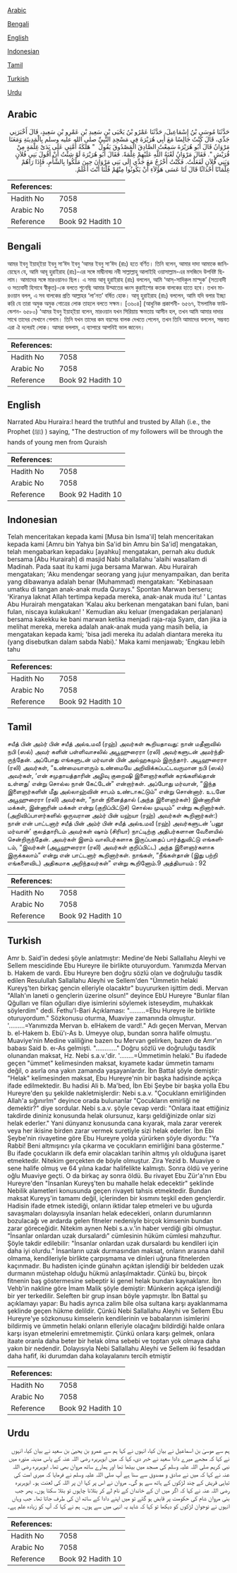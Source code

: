 [Arabic](#arabic)

[Bengali](#bengali)

[English](#english)

[Indonesian](#indonesian)

[Tamil](#tamil)

[Turkish](#turkish)

[Urdu](#urdu)

## Arabic


<div dir="rtl" lang="ar" style={{fontSize:'larger',backgroundColor:'#f8f9fa',padding:20}}>
حَدَّثَنَا مُوسَى بْنُ إِسْمَاعِيلَ، حَدَّثَنَا عَمْرُو بْنُ يَحْيَى بْنِ سَعِيدِ بْنِ عَمْرِو بْنِ سَعِيدٍ، قَالَ أَخْبَرَنِي جَدِّي، قَالَ كُنْتُ جَالِسًا مَعَ أَبِي هُرَيْرَةَ فِي مَسْجِدِ النَّبِيِّ صلى الله عليه وسلم بِالْمَدِينَةِ وَمَعَنَا مَرْوَانُ قَالَ أَبُو هُرَيْرَةَ سَمِعْتُ الصَّادِقَ الْمَصْدُوقَ يَقُولُ ‏ "‏ هَلَكَةُ أُمَّتِي عَلَى يَدَىْ غِلْمَةٍ مِنْ قُرَيْشٍ ‏"‏‏.‏ فَقَالَ مَرْوَانُ لَعْنَةُ اللَّهِ عَلَيْهِمْ غِلْمَةً‏.‏ فَقَالَ أَبُو هُرَيْرَةَ لَوْ شِئْتُ أَنْ أَقُولَ بَنِي فُلاَنٍ وَبَنِي فُلاَنٍ لَفَعَلْتُ‏.‏ فَكُنْتُ أَخْرُجُ مَعَ جَدِّي إِلَى بَنِي مَرْوَانَ حِينَ مَلَكُوا بِالشَّأْمِ، فَإِذَا رَآهُمْ غِلْمَانًا أَحْدَاثًا قَالَ لَنَا عَسَى هَؤُلاَءِ أَنْ يَكُونُوا مِنْهُمْ قُلْنَا أَنْتَ أَعْلَمُ‏.‏
</div>
<div style={{backgroundColor:'#f8f9fa',padding:20, marginBottom: 10}}><table> <thead> <tr> <th>References:</th> <th></th> </tr> </thead> <tbody><tr><td>Hadith No</td><td>7058</td></tr><tr><td>Arabic No</td><td>7058</td></tr><tr><td>Reference</td><td>Book 92 Hadith 10</td></tr></tbody></table></div>

## Bengali


<div dir="ltr" lang="bn" style={{fontSize:'larger',backgroundColor:'#f8f9fa',padding:20}}>
আমর ইবনু ইয়াহ্ইয়া ইবনু সা‘ঈদ ইবনু ‘আমর ইবনু সা‘ঈদ (রাঃ) হতে বর্ণিত। তিনি বলেন, আমার দাদা আমাকে জানিয়েছেন যে, আমি আবূ হুরাইরাহ (রাঃ)-এর সঙ্গে মাদ্বীনাহ্য় নবী সাল্লাল্লাহু আলাইহি ওয়াসাল্লাম-এর মসজিদে উপবিষ্ট ছিলাম। আমাদের সঙ্গে মারওয়ানও ছিল। এ সময় আবূ হুরাইরাহ (রাঃ) বললেন, আমি ‘আস্-সাদিকুল মাস্দুক’ (সত্যবাদী ও সত্যবাদী হিসাবে স্বীকৃত)-কে বলতে শুনেছি আমার উম্মাতের ধ্বংস কুরাইশের কতক বালকের হাতে হবে। তখন মারওয়ান বলল, এ সব বালকের প্রতি আল্লাহর ‘লা’নত’ বর্ষিত হোক। আবূ হুরাইরাহ (রাঃ) বললেন, আমি যদি বলার ইচ্ছা করি যে তারা অমুক অমুক গোত্রের লোক তাহলে বলতে সক্ষম। [৩৬০৪] (আধুনিক প্রকাশনী- ৬৫৬৭, ইসলামিক ফাউন্ডেশন- ৬৫৮০) ‘আমর ইবনু ইয়াহ্ইয়া বলেন, মারওয়ান যখন সিরিয়ায় ক্ষমতায় আসীন হল, তখন আমি আমার দাদার সাথে তাদের সেখানে গেলাম। তিনি যখন তাদের কম বয়সের বালক দেখতে পেলেন, তখন তিনি আমাদের বললেন, সম্ভবত এরা ঐ দলেরই লোক। আমরা বললাম, এ ব্যাপারে আপনিই ভাল জানেন।
</div>
<div style={{backgroundColor:'#f8f9fa',padding:20, marginBottom: 10}}><table> <thead> <tr> <th>References:</th> <th></th> </tr> </thead> <tbody><tr><td>Hadith No</td><td>7058</td></tr><tr><td>Arabic No</td><td>7058</td></tr><tr><td>Reference</td><td>Book 92 Hadith 10</td></tr></tbody></table></div>

## English


<div dir="ltr" lang="en" style={{fontSize:'larger',backgroundColor:'#f8f9fa',padding:20}}>
Narrated Abu Huraira:I heard the truthful and trusted by Allah (i.e., the Prophet (ﷺ) ) saying, "The destruction of my followers will be through the hands of young men from Quraish
</div>
<div style={{backgroundColor:'#f8f9fa',padding:20, marginBottom: 10}}><table> <thead> <tr> <th>References:</th> <th></th> </tr> </thead> <tbody><tr><td>Hadith No</td><td>7058</td></tr><tr><td>Arabic No</td><td>7058</td></tr><tr><td>Reference</td><td>Book 92 Hadith 10</td></tr></tbody></table></div>

## Indonesian


<div dir="ltr" lang="id" style={{fontSize:'larger',backgroundColor:'#f8f9fa',padding:20}}>
Telah menceritakan kepada kami [Musa bin Isma'il] telah menceritakan kepada kami [Amru bin Yahya bin Sa'id bin Amru bin Sa'id] mengatakan, telah mengabarkan kepadaku [ayahku] mengatakan, pernah aku duduk bersama [Abu Hurairah] di masjid Nabi shallallahu 'alaihi wasallam di Madinah. Pada saat itu kami juga bersama Marwan. Abu Hurairah mengatakan; 'Aku mendengar seorang yang jujur menyampaikan, dan berita yang dibawanya adalah benar (Muhammad) mengatakan: "Kebinasaan umatku di tangan anak-anak muda Qurays." Spontan Marwan berseru; 'Kiranya laknat Allah tertimpa kepada mereka, anak-anak muda itu! ' Lantas Abu Hurairah mengatakan 'Kalau aku berkenan mengatakan bani fulan, bani fulan, niscaya kulakukan! ' Kemudian aku keluar (mengadakan perjalanan) bersama kakekku ke bani marwan ketika menjadi raja-raja Syam, dan jika ia melihat mereka, mereka adalah anak-anak muda yang masih belia, ia mengatakan kepada kami; 'bisa jadi mereka itu adalah diantara mereka itu (yang disebutkan dalam sabda Nabi).' Maka kami menjawab; 'Engkau lebih tahu
</div>
<div style={{backgroundColor:'#f8f9fa',padding:20, marginBottom: 10}}><table> <thead> <tr> <th>References:</th> <th></th> </tr> </thead> <tbody><tr><td>Hadith No</td><td>7058</td></tr><tr><td>Arabic No</td><td>7058</td></tr><tr><td>Reference</td><td>Book 92 Hadith 10</td></tr></tbody></table></div>

## Tamil


<div dir="ltr" lang="ta" style={{fontSize:'larger',backgroundColor:'#f8f9fa',padding:20}}>
சயீத் பின் அம்ர் பின் சயீத் அல்உமவீ (ரஹ்) அவர்கள் கூறியதாவது: நான் மதீனாவில் நபி (ஸல்) அவர் களின் பள்ளிவாசலில் அபூஹுரைரா (ரலி) அவர்களுடன் அமர்ந்திருந்தேன். அப்போது எங்களுடன் மர்வான் பின் அல்ஹகமும் இருந்தார். அபூஹுரைரா (ரலி) அவர்கள், “உண்மையாளரும் உண்மையே அறிவிக்கப்பட்டவருமான நபி (ஸல்) அவர்கள், ‘என் சமுதாயத்தாரின் அழிவு குறைஷி இளைஞர்களின் கரங்களில்தான் உள்ளது’ என்று சொல்ல நான் கேட்டேன்” என்றார்கள். அப்போது மர்வான், “இந்த இளைஞர்களின் மீது அல்லாஹ்வின் சாபம் உண்டாகட்டும்” என்று சொன்னார். உடனே அபூஹுரைரா (ரலி) அவர்கள், “நான் நினைத்தால் (அந்த இளைஞர்கள்) இன்னாரின் மக்கள், இன்னாரின் மக்கள் என்று (குறிப்பிட்டுச்) சொல்ல முடியும்” என்று கூறினார்கள். (அறிவிப்பாளர்களில் ஒருவரான அம்ர் பின் யஹ்யா (ரஹ்) அவர்கள் கூறினார்கள்:) நான் என் பாட்டனார் சயீத் பின் அம்ர் பின் சயீத் அல்உமவீ (ரஹ்) அவர்களுடன் ‘பனூ மர்வான்’ குலத்தாரிடம் அவர்கள் ஷாம் (சிரியா) நாட்டிற்கு அதிபர்களான வேளையில் சென்றிருந்தேன். அவர்கள் இளம் வாலிபர்களாக இருப்பதைப் பார்த்துவிட்டு எங்களிடம், “இவர்கள் (அபூஹுரைரா (ரலி) அவர்கள் குறிப்பிட்ட) அந்த இளைஞர்களாக இருக்கலாம்” என்று என் பாட்டனார் கூறினார்கள். நாங்கள், “நீங்கள்தான் (இது பற்றி எங்களைவிட) அதிகமாக அறிந்தவர்கள்” என்று கூறினோம்.9 அத்தியாயம் : 92
</div>
<div style={{backgroundColor:'#f8f9fa',padding:20, marginBottom: 10}}><table> <thead> <tr> <th>References:</th> <th></th> </tr> </thead> <tbody><tr><td>Hadith No</td><td>7058</td></tr><tr><td>Arabic No</td><td>7058</td></tr><tr><td>Reference</td><td>Book 92 Hadith 10</td></tr></tbody></table></div>

## Turkish


<div dir="ltr" lang="tr" style={{fontSize:'larger',backgroundColor:'#f8f9fa',padding:20}}>
Amr b. Said'in dedesi şöyle anlatmıştır: Medine'de Nebi Sallallahu Aleyhi ve Sellem mescidinde Ebu Hureyre ile birlikte oturuyordum. Yanımızda Mervan b. Hakem de vardı. Ebu Hureyre ben doğru sözlü olan ve doğruluğu tasdik edilen Resulullah Sallallahu Aleyhi ve Sellem'den "Ümmetin helaki Kureyş'ten birkaç gencin elleriyle olacaktır" buyururken işittim dedi. Mervan "Allah'ın laneti o gençlerin üzerine olsun!" deyince EbU Hureyre "Bunlar filan Qğulları ve filan oğulları diye isimlerini söylemek isteseydim, muhakkak söylerdim" dedi. Fethu'l-Bari Açıklaması: ".........=Ebu Hureyre ile birlikte oturuyordum." Sözkonusu oturma, Muaviye zamanında olmuştur. '.........=Yanımızda Mervan b. elHakem de vard!." Adı geçen Mervan, Mervan b. el-Hakem b. Ebü'ı-As b. Umeyye olup, bundan sonra halife olmuştu. Muaviye'nin Medine valiliğine bazen bu Mervan gelirken, bazen de Amr'ın babası Said b. eı-As gelmişti. "............" Doğru sözlü ve doğruluğu tasdik olunandan maksat, Hz. Nebi s.a.v.'dir. '........=Ümmetimin helaki." Bu ifadede geçen "ümmet" kelimesinden maksat, kıyamete kadar ümmetin tamamı değil, o asırla ona yakın zamanda yaşayanlardır. İbn Battal şöyle demiştir: "Helak" kelimesinden maksat, Ebu Hureyre'nin bir başka hadisinde açıkça ifade edilmektedir. Bu hadisi Ali b. Ma'bed, İbn Ebi Şeybe bir başka yolla Ebu Hureyre'den şu şekilde nakletmişlerdir: Nebi s.a.v. "Çocuklann emirliğinden Allah'a sığınırIm" deyince orada bulunanlar "Çocukların emirliği ne demektir?" diye sordular. Nebi s.a.v. şöyle cevap verdi: "Onlara itaat ettiğiniz takdirde dininiz konusunda helak olursunuz, karşı geldiğinizde onlar sizi helak ederler." Yani dünyanız konusunda cana kıyarak, mala zarar vererek veya her ikisine birden zarar vermek suretiyle sizi helak ederler. İbn Ebi Şeybe'nin rivayetine göre Ebu Hureyre yolda yürürken şöyle diyordu: "Ya Rabbi! Beni altmışıncı yıla çıkarma ve çocukların emirliğini bana gösterme." Bu ifade çocukların ilk defa emir olacakları tarihin altmış yılı olduğuna işaret etmektedir. Nitekim gerçekten de böyle olmuştur. Zira Yezid b. Muaviye o sene halife olmuş ve 64 yılına kadar halifelikte kalmıştı. Sonra öldü ve yerine oğlu Muaviye geçti. O da birkaç ay sonra öldü. Bu rivayet Ebu Zür'a'nın Ebu Hureyre'den "İnsanlan Kureyş'ten bu mahalle helak edecektir" şeklinde Nebilik alametleri konusunda geçen rivayeti tahsis etmektedir. Bundan maksat Kureyş'in tamamı değil, içlerinden bir kısmını teşkil eden gençlerdir. Hadisin ifade etmek istediği, onların iktidar talep etmeleri ve bu uğurda savaşmaları dolayısıyla insanları helak edecekleri, onların durumlarının bozulacağı ve ardarda gelen fitneler nedeniyle birçok kimsenin bundan zarar göreceğidir. Nitekim aynen Nebi s.a.v.'in haber verdiği gibi olmuştur. "İnsanlar onlardan uzak dursalardı" cümlesinin hüküm cümlesi mahzuftur. Şöyle takdir edilebilir: "İnsanlar onlardan uzak dursalardı bu kendileri için daha iyi olurdu." İnsanların uzak durmasından maksat, onların arasına dahil olmama, kendileriyle birlikte çarpışmama ve dinleri uğruna fitnelerden kaçınmadır. Bu hadisten içinde günahın açıktan işlendiği bir beldeden uzak durmanın müstehap olduğu hükmü anlaşılmaktadır. Çünkü bu, birçok fitnenin baş göstermesine sebeptir ki genel helak bundan kaynaklanır. İbn Vehb'in nakline göre İmam Malik şöyle demiştir: Münkerin açıkça işlendiği bir yer terkedilir. Seleften bir grup insan böyle yapmıştır. İbn Battal şu açıklamayı yapar: Bu hadis ayrıca zalim bile olsa sultana karşı ayaklanmama şeklinde geçen hükme delildir. Çünkü Nebi Sallallahu Aleyhi ve Sellem Ebu Hureyre'ye sözkonusu kimselerin kendilerinin ve babalarının isimlerini bildirmiş ve ümmetin helaki onların elleriyle olacağını bildirdiği halde onlara karşı isyan etmelerini emretmemiştir. Çünkü onlara karşı gelmek, onlara itaate oranla daha beter bir helak olma sebebi ve toptan yok olmaya daha yakın bir nedendir. Dolayısıyla Nebi Sallallahu Aleyhi ve Sellem iki fesaddan daha hafif, iki durumdan daha kolayalanını tercih etmiştir
</div>
<div style={{backgroundColor:'#f8f9fa',padding:20, marginBottom: 10}}><table> <thead> <tr> <th>References:</th> <th></th> </tr> </thead> <tbody><tr><td>Hadith No</td><td>7058</td></tr><tr><td>Arabic No</td><td>7058</td></tr><tr><td>Reference</td><td>Book 92 Hadith 10</td></tr></tbody></table></div>

## Urdu


<div dir="rtl" lang="ur" style={{fontSize:'larger',backgroundColor:'#f8f9fa',padding:20}}>
ہم سے موسیٰ بن اسماعیل نے بیان کیا، انہوں نے کہا ہم سے عمرو بن یحییٰ بن سعید نے بیان کیا، انہوں نے کہا کہ مجھے میرے دادا سعید نے خبر دی، کہا کہ میں ابوہریرہ رضی اللہ عنہ کے پاس مدینہ منورہ میں نبی کریم صلی اللہ علیہ وسلم کی مسجد میں بیٹھا تھا اور ہمارے ساتھ مروان بھی تھا۔ ابوہریرہ رضی اللہ عنہ نے کہا کہ میں نے صادق و مصدوق سے سنا ہے آپ صلی اللہ علیہ وسلم نے فرمایا کہ میری امت کی تباہی قریش کے چند لڑکوں کے ہاتھ سے ہو گی۔ مروان نے اس پر کہا ان پر اللہ کی لعنت ہو۔ ابوہریرہ رضی اللہ عنہ نے کہا کہ اگر میں ان کے خاندان کے نام لے کر بتلانا چاہوں تو بتلا سکتا ہوں۔ پھر جب بنی مروان شام کی حکومت پر قابض ہو گئے تو میں اپنے دادا کے ساتھ ان کی طرف جاتا تھا۔ جب وہاں انہوں نے نوجوان لڑکوں کو دیکھا تو کہا کہ شاید یہ انہی میں سے ہوں۔ ہم نے کہا کہ آپ کو زیادہ علم ہے۔
</div>
<div style={{backgroundColor:'#f8f9fa',padding:20, marginBottom: 10}}><table> <thead> <tr> <th>References:</th> <th></th> </tr> </thead> <tbody><tr><td>Hadith No</td><td>7058</td></tr><tr><td>Arabic No</td><td>7058</td></tr><tr><td>Reference</td><td>Book 92 Hadith 10</td></tr></tbody></table></div>